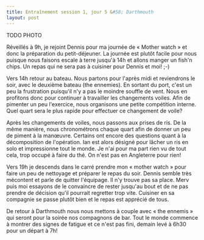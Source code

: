 ```yaml
---
title: Entraînement session 1, jour 5 &#58; Darthmouth
layout: post
---
```


TODO PHOTO

Réveillés à 9h, je rejoint Dennis pour ma journée de « Mother watch » et donc la préparation du petit-déjeuner. La journée est plutôt facile pour nous puisque nous faisons escale à terre jusqu'à 14h et allons manger un fish'n chips. Un repas qui ne sera pas à cuisiner pour Dennis et moi! ;-)

Vers 14h retour au bateau. Nous partons pour l'après midi et reviendrons le soir, avec le deuxième bateau (the ennemies). En sortant du port, c'est un peu la frustration puisqu'il n'y a pas le moindre souffle de vent. Nous en profitons donc pour continuer à travailler les changements voiles. Afin de pimenter un peu l'exercice, nous organisons une petite compétition interne. Quel quart sera le plus rapide pour effectuer ce changement de voile?

Après les changements de voiles, nous passons aux prises de ris. De la même manière, nous chronométrons chaque quart afin de donner un peu de piment à la manœuvre. Certains ont encore des questions quant à la décomposition de l'opération. Ian est alors désigné pour lâcher un ris en solo et impressionne tout le monde. Je n'ai pour ma part rien vu de tout cela, trop occupé à faire du thé. On n'est pas en Angleterre pour rien!

Vers 19h je descends dans le carré prendre mon « mother watch » pour faire un peu de nettoyage et préparer le repas du soir. Dennis semble très mécontent et parle de quitter l'équipage. Il n'y trouve pas sa place. Merv puis moi essayons de le convaincre de rester jusqu'au bout et de ne pas prendre de décision qu'il pourrait regretter trop vite. Cuisiner en sa compagnie se passe plutôt bien et le repas est apprécié de tous.

De retour à Darthmouth nous nous mettons à couple avec « the ennemis » qui seront pour la soirée nos compagnons de bar. Tout le monde commence à montrer des signes de fatigue et ce n'est pas fini, demain levé à 6h30 pour un départ à 7h!
